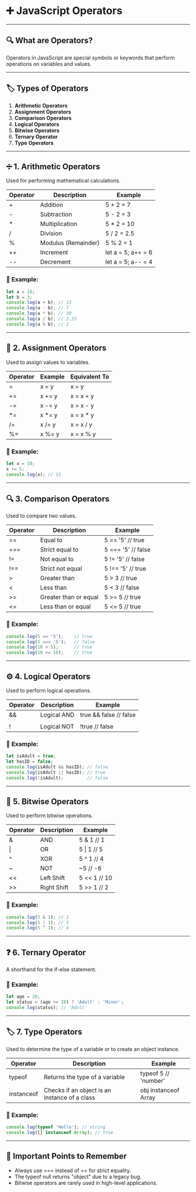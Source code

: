 # ➕ **JavaScript Operators**

---

## 🔍 **What are Operators?**  
Operators in JavaScript are special symbols or keywords that perform operations on variables and values.

---

## 🏷️ **Types of Operators**

1. **Arithmetic Operators**  
2. **Assignment Operators**  
3. **Comparison Operators**  
4. **Logical Operators**  
5. **Bitwise Operators**  
6. **Ternary Operator**  
7. **Type Operators**

---

## ➗ **1. Arithmetic Operators**
Used for performing mathematical calculations.

| **Operator** | **Description**      | **Example**               |
|--------------|----------------------|---------------------------|
| +          | Addition              | 5 + 2 = 7               |
| -          | Subtraction           | 5 - 2 = 3               |
| *          | Multiplication        | 5 * 2 = 10              |
| /          | Division              | 5 / 2 = 2.5             |
| %          | Modulus (Remainder)   | 5 % 2 = 1               |
| ++         | Increment             | let a = 5; a++ = 6      |
| --         | Decrement             | let a = 5; a-- = 4      |

### 📁 **Example:**
```javascript
let a = 10;
let b = 3;
console.log(a + b); // 13
console.log(a - b); // 7
console.log(a * b); // 30
console.log(a / b); // 3.33
console.log(a % b); // 1
```

---

## 📝 **2. Assignment Operators**
Used to assign values to variables.

| **Operator** | **Example**     | **Equivalent To**        |
|--------------|----------------|--------------------------|
| =          | x = y         | x = y                  |
| +=         | x += y        | x = x + y              |
| -=         | x -= y        | x = x - y              |
| *=         | x *= y        | x = x * y              |
| /=         | x /= y        | x = x / y              |
| %=         | x %= y        | x = x % y              |

### 📁 **Example:**
```javascript
let x = 10;
x += 5;
console.log(x); // 15
```

---

## 🔍 **3. Comparison Operators**
Used to compare two values.

| **Operator** | **Description**       | **Example**               |
|--------------|-----------------------|---------------------------|
| ==         | Equal to               | 5 == '5' // true        |
| ===        | Strict equal to        | 5 === '5' // false      |
| !=         | Not equal to           | 5 != '5' // false       |
| !==        | Strict not equal       | 5 !== '5' // true       |
| >          | Greater than           | 5 > 3 // true           |
| <          | Less than              | 5 < 3 // false          |
| >=         | Greater than or equal  | 5 >= 5 // true          |
| <=         | Less than or equal     | 5 <= 5 // true          |

### 📁 **Example:**
```javascript
console.log(5 == '5');    // true
console.log(5 === '5');   // false
console.log(10 > 5);      // true
console.log(10 <= 10);    // true
```

---

## ⚙️ **4. Logical Operators**
Used to perform logical operations.

| **Operator** | **Description**       | **Example**               |
|--------------|-----------------------|---------------------------|
| &&         | Logical AND            | true && false // false  |
| ||         | Logical OR             | true || false // true   |
| !          | Logical NOT            | !true // false          |

### 📁 **Example:**
```javascript
let isAdult = true;
let hasID = false;
console.log(isAdult && hasID); // false
console.log(isAdult || hasID); // true
console.log(!isAdult);         // false
```

---

## 🏁 **5. Bitwise Operators**
Used to perform bitwise operations.

| **Operator** | **Description**       | **Example**               |
|--------------|-----------------------|---------------------------|
| &          | AND                    | 5 & 1 // 1              |
| \|          | OR                     | 5 \| 1 // 5              |
| ^          | XOR                    | 5 ^ 1 // 4              |
| ~          | NOT                    | ~5 // -6                |
| <<         | Left Shift             | 5 << 1 // 10            |
| >>         | Right Shift            | 5 >> 1 // 2             |

### 📁 **Example:**
```javascript
console.log(5 & 1); // 1
console.log(5 | 1); // 5
console.log(5 ^ 1); // 4
```

---

## ❓ **6. Ternary Operator**
A shorthand for the if-else statement.

### 📁 **Example:**
```javascript
let age = 20;
let status = (age >= 18) ? 'Adult' : 'Minor';
console.log(status); // 'Adult'
```

---

## 🏷️ **7. Type Operators**
Used to determine the type of a variable or to create an object instance.

| **Operator** | **Description**           | **Example**                |
|--------------|---------------------------|----------------------------|
| typeof     | Returns the type of a variable | typeof 5 // 'number' |
| instanceof | Checks if an object is an instance of a class | obj instanceof Array |

### 📁 **Example:**
```javascript
console.log(typeof 'Hello'); // string
console.log([] instanceof Array); // true
```

---

## 🏁 **Important Points to Remember**
- Always use === instead of == for strict equality.
- The typeof null returns "object" due to a legacy bug.
- Bitwise operators are rarely used in high-level applications.